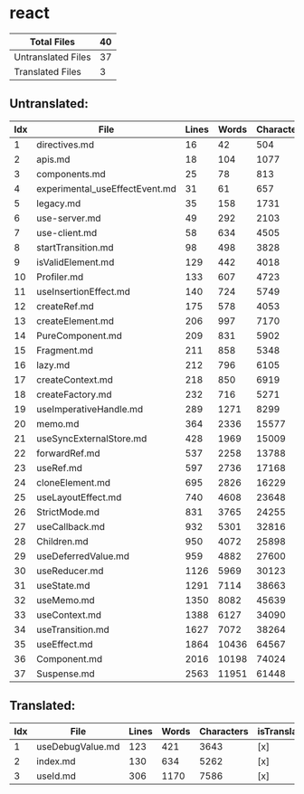 # react
| Total Files | 40 |
| ----------- | -------------- |
| Untranslated Files | 37 |
| Translated Files | 3 |

## Untranslated:
| Idx | File | Lines | Words | Characters | isTranslated |
| --- | ---- | ----- | ----- | ---------- | ------------ |
| 1 | directives.md | 16 | 42 | 504 | [ ] |
| 2 | apis.md | 18 | 104 | 1077 | [ ] |
| 3 | components.md | 25 | 78 | 813 | [ ] |
| 4 | experimental_useEffectEvent.md | 31 | 61 | 657 | [ ] |
| 5 | legacy.md | 35 | 158 | 1731 | [ ] |
| 6 | use-server.md | 49 | 292 | 2103 | [ ] |
| 7 | use-client.md | 58 | 634 | 4505 | [ ] |
| 8 | startTransition.md | 98 | 498 | 3828 | [ ] |
| 9 | isValidElement.md | 129 | 442 | 4018 | [ ] |
| 10 | Profiler.md | 133 | 607 | 4723 | [ ] |
| 11 | useInsertionEffect.md | 140 | 724 | 5749 | [ ] |
| 12 | createRef.md | 175 | 578 | 4053 | [ ] |
| 13 | createElement.md | 206 | 997 | 7170 | [ ] |
| 14 | PureComponent.md | 209 | 831 | 5902 | [ ] |
| 15 | Fragment.md | 211 | 858 | 5348 | [ ] |
| 16 | lazy.md | 212 | 796 | 6105 | [ ] |
| 17 | createContext.md | 218 | 850 | 6919 | [ ] |
| 18 | createFactory.md | 232 | 716 | 5271 | [ ] |
| 19 | useImperativeHandle.md | 289 | 1271 | 8299 | [ ] |
| 20 | memo.md | 364 | 2336 | 15577 | [ ] |
| 21 | useSyncExternalStore.md | 428 | 1969 | 15009 | [ ] |
| 22 | forwardRef.md | 537 | 2258 | 13788 | [ ] |
| 23 | useRef.md | 597 | 2736 | 17168 | [ ] |
| 24 | cloneElement.md | 695 | 2826 | 16229 | [ ] |
| 25 | useLayoutEffect.md | 740 | 4608 | 23648 | [ ] |
| 26 | StrictMode.md | 831 | 3765 | 24255 | [ ] |
| 27 | useCallback.md | 932 | 5301 | 32816 | [ ] |
| 28 | Children.md | 950 | 4072 | 25898 | [ ] |
| 29 | useDeferredValue.md | 959 | 4882 | 27600 | [ ] |
| 30 | useReducer.md | 1126 | 5969 | 30123 | [ ] |
| 31 | useState.md | 1291 | 7114 | 38663 | [ ] |
| 32 | useMemo.md | 1350 | 8082 | 45639 | [ ] |
| 33 | useContext.md | 1388 | 6127 | 34090 | [ ] |
| 34 | useTransition.md | 1627 | 7072 | 38264 | [ ] |
| 35 | useEffect.md | 1864 | 10436 | 64567 | [ ] |
| 36 | Component.md | 2016 | 10198 | 74024 | [ ] |
| 37 | Suspense.md | 2563 | 11951 | 61448 | [ ] |


## Translated:
| Idx | File | Lines | Words | Characters | isTranslated |
| --- | ---- | ----- | ----- | ---------- | ------------ |
| 1 | useDebugValue.md | 123 | 421 | 3643 | [x] |
| 2 | index.md | 130 | 634 | 5262 | [x] |
| 3 | useId.md | 306 | 1170 | 7586 | [x] |

